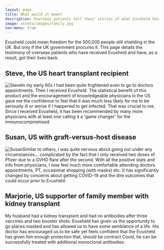 ```yaml
---
layout: page
title: What would it mean?
description: Overseas patients tell their stories of what Evusheld has meant for them
image: assets/images/family.jpg
nav-menu: true
---
```

Evusheld could mean freedom for the 500,000 people still shielding in the UK. But only if the UK government procures it. This page details the testimony of overseas patients who have received Evusheld and have, as a result, got their lives back.

<h2>Steve, the US heart transplant recipient</h2>
<p><span class="image left"><img src="{% link assets/images/Steve.png %}" alt="Steve" /></span>In my early 60s I had been quite frightened even to go to doctors appointments. Then I received Evusheld. The statistical benefit of this product and the encouragement of knowledgeable physicians in the US gave me the confidence to feel that it was much less likely for me to be seriously ill or worse if I happened to get infected. That was crucial to me. Since I received Evusheld, it has been recommended by many more physicians with at least one calling it a 'game changer' for the immunocompromised.</p>

<h2>Susan, US with graft-versus-host disease</h2>
<p><span class="image left"><img src="{% link assets/images/Susan.png %}" alt="Susan" /></span>Similar to others, I was quite nervous about going out under any circumstances... complicated by the fact that I only received two doses of Pfizer due to a GVHD flare after the second. With all the positive stats and info from physicians, I now feel much more comfortable attending doctors appointments, PT, occasional shopping (with masks) etc. It has significantly changed by concerns about getting COVID-19 and the dire outcomes that could occur prior to Evusheld.</p>

<h2>Marjorie, US supporter of family member with kidney transplant</h2>
<p>My husband had a kidney transplant and had no antibodies after three vaccines and two booster shots. Evusheld has given us the opportunity to go places masked and has allowed us to have some semblance of a life. His doctor has encouraged us to be safe yet feels confident that the Evusheld has given him enough protection that, should be contract Covid, he can be successfully treated with additional monoclonal antibodies.</p>